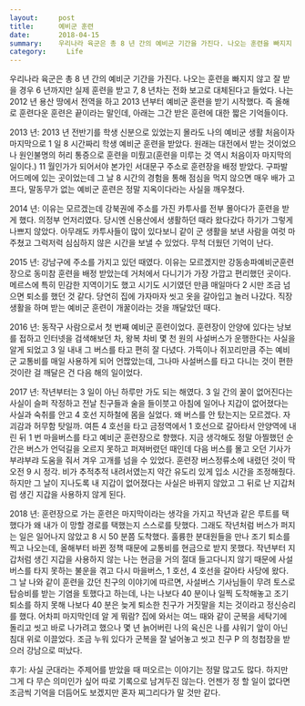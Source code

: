 ```yaml
---
layout:     post
title:      예비군 훈련
date:       2018-04-15
summary:    우리나라 육군은 총 8 년 간의 예비군 기간을 가진다. 나오는 훈련을 빠지지 않고 잘 받을 경우 6 년까지만 실제 훈련을 받고 7, 8 년차는 전화 보고로 대체된다고 들었다. 나는 2012 년 용산 땅에서 전역을 하고 2013 년부터 예비군 훈련을 받기 시작했다. 즉 올해로 훈련다운 훈련은 끝이라는 말인데, 아래는 그간 받은 훈련에 대한 짧은 기억들이다.
category:	  Life
---
```


우리나라 육군은 총 8 년 간의 예비군 기간을 가진다. 나오는 훈련을 빠지지 않고 잘 받을 경우 6 년까지만 실제 훈련을 받고 7, 8 년차는 전화 보고로 대체된다고 들었다. 나는 2012 년 용산 땅에서 전역을 하고 2013 년부터 예비군 훈련을 받기 시작했다. 즉 올해로 훈련다운 훈련은 끝이라는 말인데, 아래는 그간 받은 훈련에 대한 짧은 기억들이다.

2013 년: 2013 년 전반기를 학생 신분으로 있었는지 몰라도 나의 예비군 생활 처음이자 마지막으로 1 일 8 시간짜리 학생 예비군 훈련을 받았다. 원래는 대전에서 받는 것이었으나 원인불명의 허리 통증으로 훈련을 미뤘고(훈련을 미루는 것 역시 처음이자 마지막의 일이다.) 11 월인가가 되어서야 본가인 서대문구 주소로 훈련장을 배정 받았다. 구파발 어드메에 있는 곳이었는데 그 날 8 시간의 경험을 통해 점심을 먹지 않으면 매우 배가 고프다, 말동무가 없는 예비군 훈련은 정말 지옥이다라는 사실을 깨우쳤다.

2014 년: 이유는 모르겠는데 강북권에 주소를 가진 카투사를 전부 몰아다가 훈련을 받게 했다. 의정부 언저리였다. 당시엔 신용산에서 생활하던 때라 왔다갔다 하기가 그렇게 나쁘지 않았다. 아무래도 카투사들이 많이 있다보니 같이 군 생활을 보낸 사람을 여럿 마주쳤고 그럭저럭 심심하지 않은 시간을 보낼 수 있었다. 무척 더웠던 기억이 난다.

2015 년: 강남구에 주소를 가지고 있던 때였다. 이유는 모르겠지만 강동송파예비군훈련장으로 동미참 훈련을 배정 받았는데 거처에서 다니기가 가장 가깝고 편리했던 곳이다. 메르스에 특히 민감한 지역이기도 했고 시기도 시기였던 만큼 매일마다 2 시만 조금 넘으면 퇴소를 했던 것 같다. 당연히 집에 가자마자 씻고 옷을 갈아입고 놀러 나갔다. 직장 생활을 하며 받는 예비군 훈련이 개꿀이라는 것을 깨달았던 때다.

2016 년: 동작구 사람으로서 첫 번째 예비군 훈련이었다. 훈련장이 안양에 있다는 낭보를 접하고 인터넷을 검색해보던 차, 왕복 차비 몇 천 원의 사설버스가 운행한다는 사실을 알게 되었고 3 일 내내 그 버스를 타고 편히 잘 다녔다. 가뜩이나 쥐꼬리만큼 주는 예비군 교통비를 매일 사용하게 되어 언짢았는데, 그나마 사설버스를 타고 다니는 것이 편한 것이란 걸 깨달은 건 다음 해의 일이었다.

2017 년: 작년부터는 3 일이 아닌 하루만 가도 되는 해였다. 3 일 간의 꿀이 없어진다는 사실이 슬퍼 작정하고 전날 친구들과 술을 들이붓고 아침에 일어나 지갑이 없어졌다는 사실과 숙취를 안고 4 호선 지하철에 몸을 실었다. 왜 버스를 안 탔는지는 모르겠다. 자괴감과 허무함 탓일까. 여튼 4 호선을 타고 금정역에서 1 호선으로 갈아타서 안양역에 내린 뒤 1 번 마을버스를 타고 예비군 훈련장으로 향했다. 지금 생각해도 정말 아찔했던 순간은 버스가 언덕길을 오르지 못하고 퍼져버렸던 때인데 다음 버스를 몰고 오던 기사가 부랴부랴 도움을 줘서 겨우 고개를 넘을 수 있었다. 훈련장 버스정류소에 내렸던 것이 딱 오전 9 시 정각. 비가 추적추적 내려서였는지 약간 유도리 있게 입소 시간을 조정해줬다. 하지만 그 날이 지나도록 내 지갑이 없어졌다는 사실은 바뀌지 않았고 그 뒤로 난 지갑처럼 생긴 지갑을 사용하지 않게 된다.

2018 년: 훈련장으로 가는 훈련은 마지막이라는 생각을 가지고 작년과 같은 루트를 택했다가 왜 내가 이 망할 경로를 택했는지 스스로를 탓했다. 그래도 작년처럼 버스가 퍼지는 일은 일어나지 않았고 8 시 50 분쯤 도착했다. 훌륭한 분대원들을 만나 조기 퇴소를 찍고 나오는데, 올해부터 바뀐 정책 때문에 교통비를 현금으로 받지 못했다. 작년부터 지갑처럼 생긴 지갑을 사용하지 않는 나는 현금을 거의 절대 들고다니지 않기 때문에 사설버스를 타지 못하는 불운을 겪고 다시 마을버스, 1 호선, 4 호선을 갈아타 사당에 왔다. 그 날 나와 같이 훈련을 갔던 친구의 이야기에 따르면, 사설버스 기사님들이 무려 토스로 탑승비를 받는 기염을 토했다고 하는데, 나는 나보다 40 분이나 일찍 도착해놓고 조기 퇴소를 하지 못해 나보다 40 분은 늦게 퇴소한 친구가 거짓말을 치는 것이라고 정신승리를 했다. 어차피 마지막인데 알 게 뭐람? 집에 와서는 여느 때와 같이 군복을 세탁기에 돌리고 씻고 바로 나가려고 했으나 몇 년 늙어버린 나의 육신은 나를 샤워기 앞이 아닌 침대 위로 이끌었다. 조금 누워 있다가 군복을 잘 널어놓고 씻고 친구 P 의 청첩장을 받으러 강남으로 떠났다.

후기: 사실 군대라는 주제어를 받았을 때 떠오르는 이야기는 정말 많고도 많다. 하지만 그게 다 무슨 의미인가 싶어 따로 기록으로 남겨두진 않는다. 언젠가 정 할 일이 없다면 조금씩 기억을 더듬어도 보겠지만 혼자 찌그리다가 말 것만 같다.

